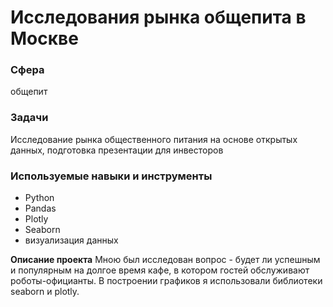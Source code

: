 # Исследования рынка общепита в Москве 
### Сфера
общепит

### Задачи
Исследование рынка общественного питания на основе открытых данных, подготовка презентации для инвесторов

### Используемые навыки и инструменты
- Python
- Pandas
- Plotly
- Seaborn
- визуализация данных

**Описание проекта**
Мною был исследован вопрос - будет ли успешным и популярным на долгое время кафе, в
котором гостей обслуживают роботы-официанты. 
В построении графиков я использовали библиотеки seaborn и plotly. 